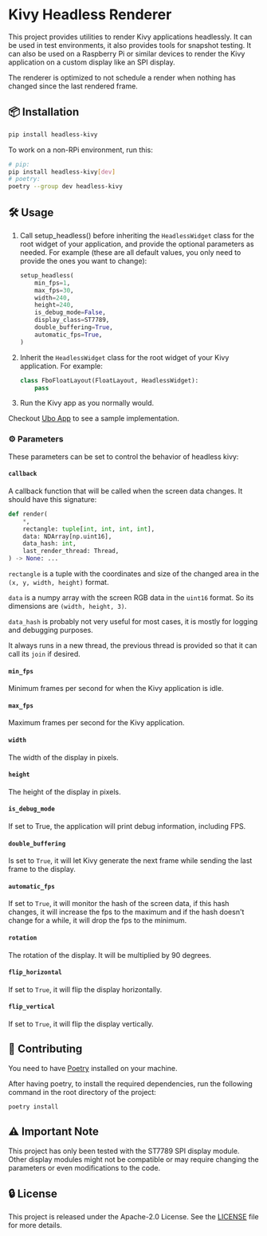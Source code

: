 # Kivy Headless Renderer

This project provides utilities to render Kivy applications headlessly. It can be
used in test environments, it also provides tools for snapshot testing.
It can also be used on a Raspberry Pi or similar devices to render the Kivy application
on a custom display like an SPI display.

The renderer is optimized to not schedule a render when nothing has changed since
the last rendered frame.

## 📦 Installation

```sh
pip install headless-kivy
```

To work on a non-RPi environment, run this:

```sh
# pip:
pip install headless-kivy[dev]
# poetry:
poetry --group dev headless-kivy
```

## 🛠 Usage

1. Call setup_headless() before inheriting the `HeadlessWidget` class for the root
   widget of your application, and provide the optional parameters as needed. For
   example (these are all default values, you only need to provide the ones you want
   to change):

   ```python
   setup_headless(
       min_fps=1,
       max_fps=30,
       width=240,
       height=240,
       is_debug_mode=False,
       display_class=ST7789,
       double_buffering=True,
       automatic_fps=True,
   )
   ```

1. Inherit the `HeadlessWidget` class for the root widget of your Kivy application.
   For example:

   ```python
   class FboFloatLayout(FloatLayout, HeadlessWidget):
       pass
   ```

1. Run the Kivy app as you normally would.

Checkout [Ubo App](https://github.com/ubopod/ubo-app) to see a sample implementation.

### ⚙️ Parameters

These parameters can be set to control the behavior of headless kivy:

#### `callback`

A callback function that will be called when the screen data changes. It should
have this signature:

```python
def render(
    *,
    rectangle: tuple[int, int, int, int],
    data: NDArray[np.uint16],
    data_hash: int,
    last_render_thread: Thread,
) -> None: ...
```

`rectangle` is a tuple with the coordinates and size of the changed area in the
`(x, y, width, height)` format.

`data` is a numpy array with the screen RGB data in the `uint16` format. So its
dimensions are `(width, height, 3)`.

`data_hash` is probably not very useful for most cases, it is mostly for logging
and debugging purposes.

It always runs in a new thread, the previous thread is provided so that it can call
its `join` if desired.

#### `min_fps`

Minimum frames per second for when the Kivy application is idle.

#### `max_fps`

Maximum frames per second for the Kivy application.

#### `width`

The width of the display in pixels.

#### `height`

The height of the display in pixels.

#### `is_debug_mode`

If set to True, the application will print debug information, including FPS.

#### `double_buffering`

Is set to `True`, it will let Kivy generate the next frame while sending the last
frame to the display.

#### `automatic_fps`

If set to `True`, it will monitor the hash of the screen data, if this hash changes,
it will increase the fps to the maximum and if the hash doesn't change for a while,
it will drop the fps to the minimum.

#### `rotation`

The rotation of the display. It will be multiplied by 90 degrees.

#### `flip_horizontal`

If set to `True`, it will flip the display horizontally.

#### `flip_vertical`

If set to `True`, it will flip the display vertically.

## 🤝 Contributing

You need to have [Poetry](https://python-poetry.org/) installed on your machine.

After having poetry, to install the required dependencies, run the following command
in the root directory of the project:

```sh
poetry install
```

## ⚠️ Important Note

This project has only been tested with the ST7789 SPI display module. Other display
modules might not be compatible or may require changing the parameters or even modifications
to the code.

## 🔒 License

This project is released under the Apache-2.0 License. See the [LICENSE](./LICENSE)
file for more details.
